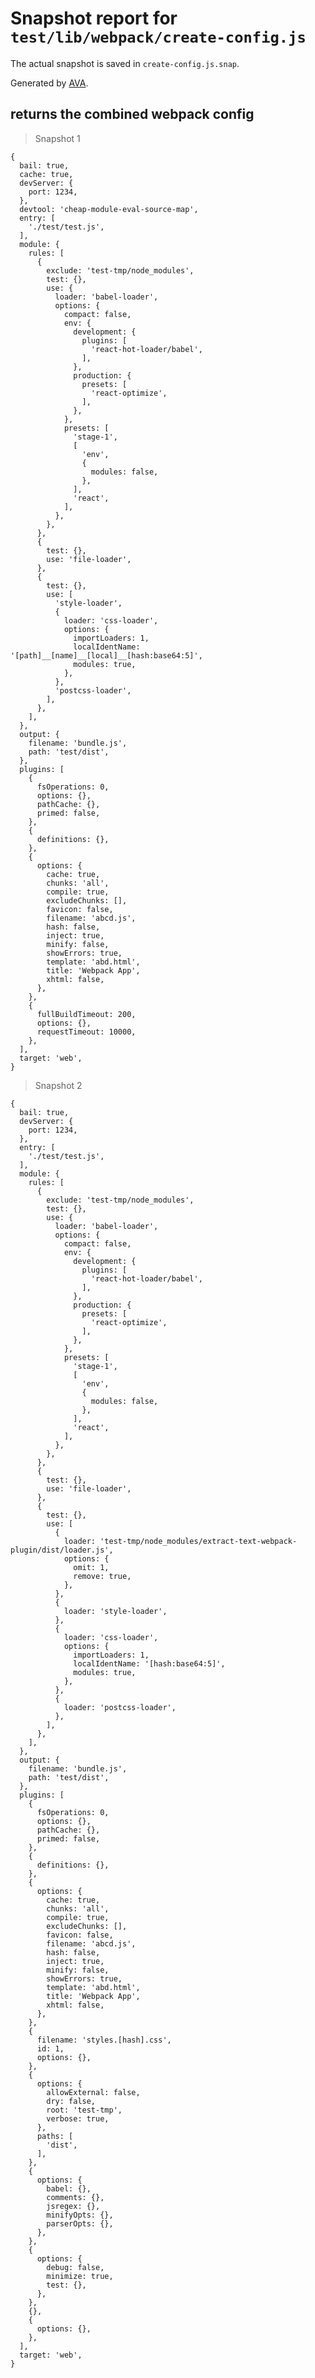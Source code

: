 # Snapshot report for `test/lib/webpack/create-config.js`

The actual snapshot is saved in `create-config.js.snap`.

Generated by [AVA](https://ava.li).

## returns the combined webpack config

> Snapshot 1

    {
      bail: true,
      cache: true,
      devServer: {
        port: 1234,
      },
      devtool: 'cheap-module-eval-source-map',
      entry: [
        './test/test.js',
      ],
      module: {
        rules: [
          {
            exclude: 'test-tmp/node_modules',
            test: {},
            use: {
              loader: 'babel-loader',
              options: {
                compact: false,
                env: {
                  development: {
                    plugins: [
                      'react-hot-loader/babel',
                    ],
                  },
                  production: {
                    presets: [
                      'react-optimize',
                    ],
                  },
                },
                presets: [
                  'stage-1',
                  [
                    'env',
                    {
                      modules: false,
                    },
                  ],
                  'react',
                ],
              },
            },
          },
          {
            test: {},
            use: 'file-loader',
          },
          {
            test: {},
            use: [
              'style-loader',
              {
                loader: 'css-loader',
                options: {
                  importLoaders: 1,
                  localIdentName: '[path]__[name]__[local]__[hash:base64:5]',
                  modules: true,
                },
              },
              'postcss-loader',
            ],
          },
        ],
      },
      output: {
        filename: 'bundle.js',
        path: 'test/dist',
      },
      plugins: [
        {
          fsOperations: 0,
          options: {},
          pathCache: {},
          primed: false,
        },
        {
          definitions: {},
        },
        {
          options: {
            cache: true,
            chunks: 'all',
            compile: true,
            excludeChunks: [],
            favicon: false,
            filename: 'abcd.js',
            hash: false,
            inject: true,
            minify: false,
            showErrors: true,
            template: 'abd.html',
            title: 'Webpack App',
            xhtml: false,
          },
        },
        {
          fullBuildTimeout: 200,
          options: {},
          requestTimeout: 10000,
        },
      ],
      target: 'web',
    }

> Snapshot 2

    {
      bail: true,
      devServer: {
        port: 1234,
      },
      entry: [
        './test/test.js',
      ],
      module: {
        rules: [
          {
            exclude: 'test-tmp/node_modules',
            test: {},
            use: {
              loader: 'babel-loader',
              options: {
                compact: false,
                env: {
                  development: {
                    plugins: [
                      'react-hot-loader/babel',
                    ],
                  },
                  production: {
                    presets: [
                      'react-optimize',
                    ],
                  },
                },
                presets: [
                  'stage-1',
                  [
                    'env',
                    {
                      modules: false,
                    },
                  ],
                  'react',
                ],
              },
            },
          },
          {
            test: {},
            use: 'file-loader',
          },
          {
            test: {},
            use: [
              {
                loader: 'test-tmp/node_modules/extract-text-webpack-plugin/dist/loader.js',
                options: {
                  omit: 1,
                  remove: true,
                },
              },
              {
                loader: 'style-loader',
              },
              {
                loader: 'css-loader',
                options: {
                  importLoaders: 1,
                  localIdentName: '[hash:base64:5]',
                  modules: true,
                },
              },
              {
                loader: 'postcss-loader',
              },
            ],
          },
        ],
      },
      output: {
        filename: 'bundle.js',
        path: 'test/dist',
      },
      plugins: [
        {
          fsOperations: 0,
          options: {},
          pathCache: {},
          primed: false,
        },
        {
          definitions: {},
        },
        {
          options: {
            cache: true,
            chunks: 'all',
            compile: true,
            excludeChunks: [],
            favicon: false,
            filename: 'abcd.js',
            hash: false,
            inject: true,
            minify: false,
            showErrors: true,
            template: 'abd.html',
            title: 'Webpack App',
            xhtml: false,
          },
        },
        {
          filename: 'styles.[hash].css',
          id: 1,
          options: {},
        },
        {
          options: {
            allowExternal: false,
            dry: false,
            root: 'test-tmp',
            verbose: true,
          },
          paths: [
            'dist',
          ],
        },
        {
          options: {
            babel: {},
            comments: {},
            jsregex: {},
            minifyOpts: {},
            parserOpts: {},
          },
        },
        {
          options: {
            debug: false,
            minimize: true,
            test: {},
          },
        },
        {},
        {
          options: {},
        },
      ],
      target: 'web',
    }
